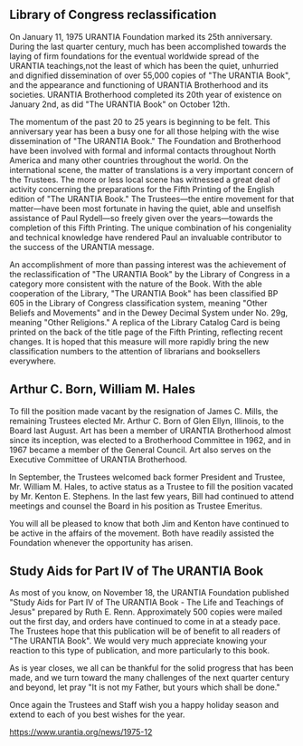 

## Library of Congress reclassification

On January 11, 1975 URANTIA Foundation marked its 25th anniversary. During the last quarter century, much has been accomplished towards the laying of firm foundations for the eventual worldwide spread of the URANTIA teachings,not the least of which has been the quiet, unhurried and dignified dissemination of over 55,000 copies of "The URANTIA Book", and the appearance and functioning of URANTIA Brotherhood and its societies. URANTIA Brotherhood completed its 20th year of existence on January 2nd, as did "The URANTIA Book" on October 12th.

The momentum of the past 20 to 25 years is beginning to be felt. This anniversary year has been a busy one for all those helping with the wise dissemination of "The URANTIA Book." The Foundation and Brotherhood have been involved with formal and informal contacts throughout North America and many other countries throughout the world. On the international scene, the matter of translations is a very important concern of the Trustees. The more or less local scene has witnessed a great deal of activity concerning the preparations for the Fifth Printing of the English edition of "The URANTIA Book." The Trustees—the entire movement for that matter—have been most fortunate in having the quiet, able and unselfish assistance of Paul Rydell—so freely given over the years—towards the completion of this Fifth Printing. The unique combination of his congeniality and technical knowledge have rendered Paul an invaluable contributor to the success of the URANTIA message.

An accomplishment of more than passing interest was the achievement of the reclassification of "The URANTIA Book" by the Library of Congress in a category more consistent with the nature of the Book. With the able cooperation of the Library, "The URANTIA Book" has been classified BP 605 in the Library of Congress classification system, meaning "Other Beliefs and Movements" and in the Dewey Decimal System under No. 29g, meaning "Other Religions." A replica of the Library Catalog Card is being printed on the back of the title page of the Fifth Printing, reflecting recent changes. It is hoped that this measure will more rapidly bring the new classification numbers to the attention of librarians and booksellers everywhere.

## Arthur C. Born, William M. Hales

To fill the position made vacant by the resignation of James C. Mills, the remaining Trustees elected Mr. Arthur C. Born of Glen Ellyn, Illinois, to the Board last August. Art has been a member of URANTIA Brotherhood almost since its inception, was elected to a Brotherhood Committee in 1962, and in 1967 became a member of the General Council. Art also serves on the Executive Committee of URANTIA Brotherhood.

In September, the Trustees welcomed back former President and Trustee, Mr. William M. Hales, to active status as a Trustee to fill the position vacated by Mr. Kenton E. Stephens. In the last few years, Bill had continued to attend meetings and counsel the Board in his position as Trustee Emeritus.

You will all be pleased to know that both Jim and Kenton have continued to be active in the affairs of the movement. Both have readily assisted the Foundation whenever the opportunity has arisen.

## Study Aids for Part IV of The URANTIA Book

As most of you know, on November 18, the URANTIA Foundation published "Study Aids for Part IV of The URANTIA Book - The Life and Teachings of Jesus" prepared by Ruth E. Renn. Approximately 500 copies were mailed out the first day, and orders have continued to come in at a steady pace. The Trustees hope that this publication will be of benefit to all readers of "The URANTIA Book". We would very much appreciate knowing your reaction to this type of publication, and more particularly to this book.

As is year closes, we all can be thankful for the solid progress that has been made, and we turn toward the many challenges of the next quarter century and beyond, let pray "It is not my Father, but yours which shall be done."

Once again the Trustees and Staff wish you a happy holiday season and extend to each of you best wishes for the year.

https://www.urantia.org/news/1975-12